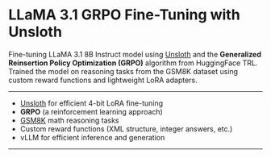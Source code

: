 # LLaMA 3.1 GRPO Fine-Tuning with Unsloth

Fine-tuning LLaMA 3.1 8B Instruct model using [Unsloth](https://github.com/unslothai/unsloth) and the **Generalized Reinsertion Policy Optimization (GRPO)** algorithm from HuggingFace TRL.
Trained the model on reasoning tasks from the GSM8K dataset using custom reward functions and lightweight LoRA adapters.

---

- [Unsloth](https://github.com/unslothai/unsloth) for efficient 4-bit LoRA fine-tuning
-  **GRPO** (a reinforcement learning approach)
- [GSM8K](https://huggingface.co/datasets/openai/gsm8k) math reasoning tasks
- Custom reward functions (XML structure, integer answers, etc.) 
- vLLM for efficient inference and generation

---